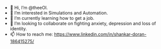 - 👋 Hi, I’m @theeOl.
- 👀 I’m interested in Simulations and Automation.
- 🌱 I’m currently learning how to get a job.
- 💞️ I’m looking to collaborate on fighting anxiety, depression and loss of identity. 
- 📫 How to reach me: https://www.linkedin.com/in/shankar-doran-186415275/

